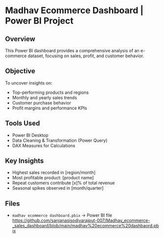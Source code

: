 # Madhav Ecommerce Dashboard | Power BI Project

## Overview
This Power BI dashboard provides a comprehensive analysis of an e-commerce dataset, focusing on sales, profit, and customer behavior.

## Objective
To uncover insights on:
- Top-performing products and regions
- Monthly and yearly sales trends
- Customer purchase behavior
- Profit margins and performance KPIs

## Tools Used
- Power BI Desktop
- Data Cleaning & Transformation (Power Query)
- DAX Measures for Calculations

## Key Insights
- Highest sales recorded in [region/month]
- Most profitable product: [product name]
- Repeat customers contribute [x]% of total revenue
- Seasonal spikes observed in [month/quarter]

## Files
- `madhav ecommerce dashboard.pbix` → Power BI file  
  https://github.com/sanjanasisodiyarajput-007/Madhav_ecommerce-_sales_dashboard/blob/main/madhav%20ecommerce%20dashbaord.pbix

